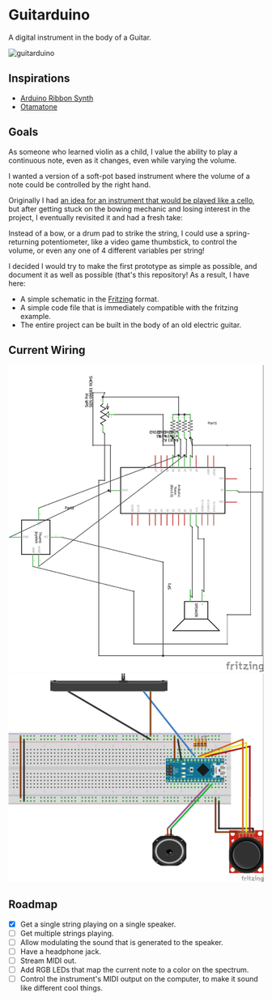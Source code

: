 # Guitarduino

A digital instrument in the body of a Guitar.

![guitarduino](https://pbs.twimg.com/media/C2B9rvHUcAEAMDg.jpg:large)

## Inspirations

 - [Arduino Ribbon Synth](https://github.com/deanm1278/Arduino-ribbon-synth)
 - [Otamatone](http://www.otamatone.com)

## Goals

As someone who learned violin as a child, I value the ability to play a continuous note, even as it changes, even while varying the volume.

I wanted a version of a soft-pot based instrument where the volume of a note could be controlled by the right hand.

Originally I had [an idea for an instrument that would be played like a cello](https://github.com/flyswatter/Arduino-ribbon-synth), but after getting stuck on the bowing mechanic and losing interest in the project, I eventually revisited it and had a fresh take:

Instead of a bow, or a drum pad to strike the string, I could use a spring-returning potentiometer, like a video game thumbstick, to control the volume, or even any one of 4 different variables per string!

I decided I would try to make the first prototype as simple as possible, and document it as well as possible (that's this repository!  As a result, I have here:

 - A simple schematic in the [Fritzing](http://fritzing.org/home/) format.
 - A simple code file that is immediately compatible with the fritzing example.
 - The entire project can be built in the body of an old electric guitar.

## Current Wiring

![](./images/schematic1.jpg)
![](./images/breadboard1.jpg)

## Roadmap

- [x] Get a single string playing on a single speaker.
- [ ] Get multiple strings playing.
- [ ] Allow modulating the sound that is generated to the speaker.
- [ ] Have a headphone jack.
- [ ] Stream MIDI out.
- [ ] Add RGB LEDs that map the current note to a color on the spectrum.
- [ ] Control the instrument's MIDI output on the computer, to make it sound like different cool things.
